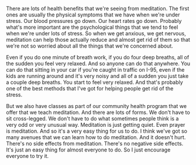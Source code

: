 There are lots of health benefits that we're seeing from meditation. The first ones are usually the physical symptoms that we have when we're under stress. Our blood pressures go down. Our heart rates go down. Probably what's more important are the psychological things that we tend to feel when we're under lots of stress. 
So when we get anxious, we get nervous, meditation can help those actually reduce and almost get rid of them so that we're not so worried about all the things that we're concerned about. 

Even if you do one minute of breath work, if you do four deep breaths, all of the sudden you feel very relaxed. And so anyone can do that anywhere. You can do that sitting in your car if you're caught in traffic on I-95, even if the kids are running around and it's very noisy and all of a sudden you just take a couple deep breaths. You start to feel very relaxed. And that's probably one of the best methods that I've got for helping people get rid of the stress. 

But we also have classes as part of our community health program that we offer that we teach meditation. And there are lots of forms. We don't have to sit cross-legged. We don't have to do what sometimes people think is a very odd or very unusual way. Meditation is just getting quiet. Even prayer is meditation. And so it's a very easy thing for us to do. I think we've got so many avenues that we can learn how to do meditation. And it doesn't hurt. There's no side effects from meditation. There's no negative side effects. It's just an easy thing for almost everyone to do. So I just encourage everyone to try it.